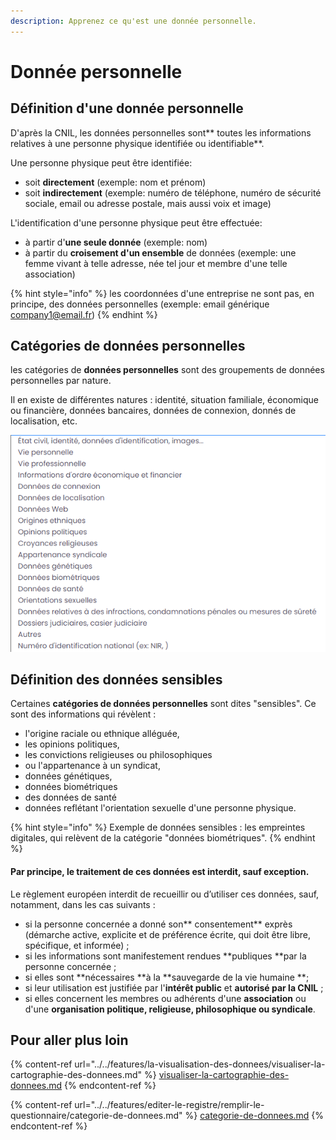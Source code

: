 ```yaml
---
description: Apprenez ce qu'est une donnée personnelle.
---
```


# Donnée personnelle

## Définition d'une donnée personnelle

D'après la CNIL, les données personnelles sont** toutes les informations relatives à une personne physique identifiée ou identifiable**.&#x20;

Une personne physique peut être identifiée:&#x20;

* soit **directement** (exemple: nom et prénom)&#x20;
* soit **indirectement** (exemple: numéro de téléphone, numéro de sécurité sociale, email ou adresse postale, mais aussi voix et image)&#x20;

L'identification d'une personne physique peut être effectuée:&#x20;

* à partir d'**une seule donnée** (exemple: nom)&#x20;
* à partir du **croisement d'un ensemble** de données (exemple: une femme vivant à telle adresse, née tel jour et membre d'une telle association)&#x20;

{% hint style="info" %}
les coordonnées d'une entreprise ne sont pas, en principe, des données personnelles (exemple: email générique company1@email.fr)
{% endhint %}

## Catégories de données personnelles

les catégories de **données personnelles**  sont des groupements de données personnelles par nature.

Il en existe de différentes natures : identité, situation familiale, économique ou financière, données bancaires, données de connexion, donnés de localisation, etc.

![Les catégories de données personnelles ](<../../.gitbook/assets/image (193).png>)

## Définition des données sensibles&#x20;

Certaines **catégories de données personnelles** sont dites "sensibles". Ce sont des informations qui révèlent :

* l'origine raciale ou ethnique alléguée,&#x20;
* les opinions politiques,&#x20;
* les convictions religieuses ou philosophiques&#x20;
* ou l'appartenance à un syndicat,
* &#x20;données génétiques,&#x20;
* données biométriques
* des données de santé
* données reflétant l'orientation sexuelle d'une personne physique.

{% hint style="info" %}
Exemple de données sensibles : les empreintes digitales, qui relèvent de la catégorie "données biométriques".&#x20;
{% endhint %}

#### Par principe, **le traitement de ces données est interdit, sauf exception**.&#x20;

Le règlement européen interdit de recueillir ou d’utiliser ces données, sauf, notamment, dans les cas suivants :

* si la personne concernée a donné son** consentement** exprès (démarche active, explicite et de préférence écrite, qui doit être libre, spécifique, et informée) ;
* si les informations sont manifestement rendues **publiques **par la personne concernée ;
* si elles sont **nécessaires **à la **sauvegarde de la vie humaine **;
* si leur utilisation est justifiée par l'**intérêt public** et **autorisé par la CNIL** ;
* si elles concernent les membres ou adhérents d'une **association** ou d'une **organisation politique, religieuse, philosophique ou syndicale**.&#x20;

## Pour aller plus loin

{% content-ref url="../../features/la-visualisation-des-donnees/visualiser-la-cartographie-des-donnees.md" %}
[visualiser-la-cartographie-des-donnees.md](../../features/la-visualisation-des-donnees/visualiser-la-cartographie-des-donnees.md)
{% endcontent-ref %}

{% content-ref url="../../features/editer-le-registre/remplir-le-questionnaire/categorie-de-donnees.md" %}
[categorie-de-donnees.md](../../features/editer-le-registre/remplir-le-questionnaire/categorie-de-donnees.md)
{% endcontent-ref %}

